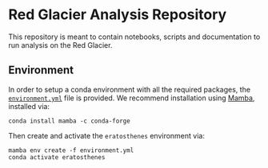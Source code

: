 # Red Glacier Analysis Repository

This repository is meant to contain notebooks, scripts and documentation to run analysis on the Red Glacier. 

## Environment

In order to setup a conda environment with all the required packages, the [`environment.yml`](./environment.yml) file is provided. We recommend installation using [Mamba](https://github.com/mamba-org/mamba), installed via:

```
conda install mamba -c conda-forge
```

Then create and activate the `eratosthenes` environment via:
```
mamba env create -f environment.yml
conda activate eratosthenes
```
